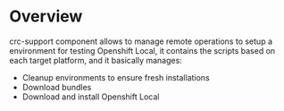 # Overview

crc-support component allows to manage remote operations to setup a environment for testing Openshift Local, it contains the scripts based on each target platform, and it basically manages:

* Cleanup environments to ensure fresh installations
* Download bundles 
* Download and install Openshift Local